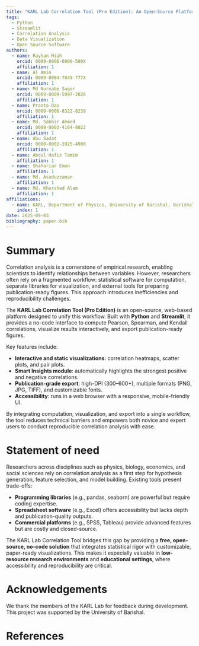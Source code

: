 ```yaml
---
title: "KARL Lab Correlation Tool (Pro Edition): An Open-Source Platform for Advanced Correlation Analysis and Publication-Ready Visualization"
tags:
  - Python
  - Streamlit
  - Correlation Analysis
  - Data Visualization
  - Open Source Software
authors:
  - name: Rayhan Miah
    orcid: 0009-0006-0900-590X
    affiliation: 1
  - name: Al Amin
    orcid: 0009-0004-7845-777X
    affiliation: 1
  - name: Md Nurnabe Sagor
    orcid: 0009-0009-5997-2828
    affiliation: 1
  - name: Pranto Das
    orcid: 0009-0006-8322-8239
    affiliation: 1
  - name: Md. Sabbir Ahmed
    orcid: 0009-0003-4164-8022
    affiliation: 1
  - name: Abu Sadat
    orcid: 0000-0002-3925-4900
    affiliation: 1
  - name: Abdul Hafiz Tamim
    affiliation: 1
  - name: Shahariar Emon
    affiliation: 1
  - name: Md. Asaduzzaman
    affiliation: 1
  - name: Md. Khorshed Alam
    affiliation: 1
affiliations:
  - name: KARL, Department of Physics, University of Barishal, Barishal, Bangladesh
    index: 1
date: 2025-09-03
bibliography: paper.bib
---
```


# Summary

Correlation analysis is a cornerstone of empirical research, enabling scientists to identify relationships between variables. However, researchers often rely on a fragmented workflow: statistical software for computation, separate libraries for visualization, and external tools for preparing publication-ready figures. This approach introduces inefficiencies and reproducibility challenges.  

The **KARL Lab Correlation Tool (Pro Edition)** is an open-source, web-based platform designed to unify this workflow. Built with **Python** and **Streamlit**, it provides a no-code interface to compute Pearson, Spearman, and Kendall correlations, visualize results interactively, and export publication-ready figures.  

Key features include:  
- **Interactive and static visualizations**: correlation heatmaps, scatter plots, and pair plots.  
- **Smart Insights module**: automatically highlights the strongest positive and negative correlations.  
- **Publication-grade export**: high-DPI (300–600+), multiple formats (PNG, JPG, TIFF), and customizable fonts.  
- **Accessibility**: runs in a web browser with a responsive, mobile-friendly UI.  

By integrating computation, visualization, and export into a single workflow, the tool reduces technical barriers and empowers both novice and expert users to conduct reproducible correlation analysis with ease.

# Statement of need

Researchers across disciplines such as physics, biology, economics, and social sciences rely on correlation analysis as a first step for hypothesis generation, feature selection, and model building. Existing tools present trade-offs:  

- **Programming libraries** (e.g., pandas, seaborn) are powerful but require coding expertise.  
- **Spreadsheet software** (e.g., Excel) offers accessibility but lacks depth and publication-quality outputs.  
- **Commercial platforms** (e.g., SPSS, Tableau) provide advanced features but are costly and closed-source.  

The KARL Lab Correlation Tool bridges this gap by providing a **free, open-source, no-code solution** that integrates statistical rigor with customizable, paper-ready visualizations. This makes it especially valuable in **low-resource research environments** and **educational settings**, where accessibility and reproducibility are critical.  

# Acknowledgements

We thank the members of the KARL Lab for feedback during development. This project was supported by the University of Barishal.  

# References
